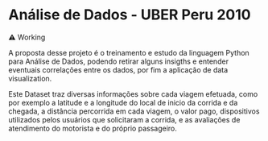 # Análise de Dados - UBER Peru 2010

⚠️ Working

A proposta desse projeto é o treinamento e estudo da linguagem Python para Análise de Dados, podendo retirar alguns insigths e entender eventuais correlações entre os dados, por fim a aplicação de data visualization.
<br/>

Este Dataset traz diversas informações sobre cada viagem efetuada, como por exemplo a latitude e a longitude do local de inicio da corrida e da chegada, a distância percorrida em cada viagem, o valor pago, dispositivos utilizados pelos usuários que solicitaram a corrida, e as avaliações de atendimento do motorista e do próprio passageiro.
